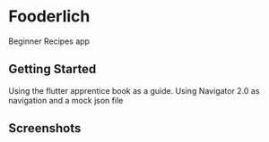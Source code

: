 # Fooderlich

 Beginner Recipes app 

## Getting Started 

Using the flutter apprentice book as a guide.
Using Navigator 2.0 as navigation and a mock json file
## Screenshots

